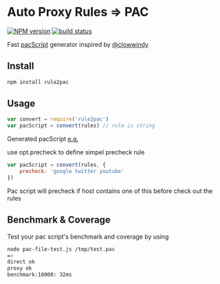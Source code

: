 Auto Proxy Rules => PAC
===

[![NPM version][npm-image]][npm-url]
[![build status][travis-image]][travis-url]

Fast [pacScript](http://en.wikipedia.org/wiki/Proxy_auto-config) generator inspired by [@clowwindy](https://github.com/clowwindy)

Install
---

```sh
npm install rule2pac
```

Usage
---

```js
var convert = require('rule2pac')
var pacScript = convert(rules) // rule is string
```

Generated pacScript [e.g.](https://github.com/chunpu/rule2pac/blob/gh-pages/test/test.pac.js)

use opt.precheck to define simpel precheck rule

```js
var pacScript = convert(rules, {
    precheck: 'google twitter youtube'
})
```

Pac script will precheck if host contains one of this before check out the rules

Benchmark & Coverage
---

Test your pac script's benchmark and coverage by using

```sh
node pac-file-test.js /tmp/test.pac
=>
direct ok
proxy ok
benchmark:10000: 32ms
```

[npm-image]: https://img.shields.io/npm/v/rule2pac.svg?style=flat-square
[npm-url]: https://npmjs.org/package/rule2pac
[travis-image]: https://img.shields.io/travis/chunpu/rule2pac.svg?style=flat
[travis-url]: https://travis-ci.org/chunpu/rule2pac
